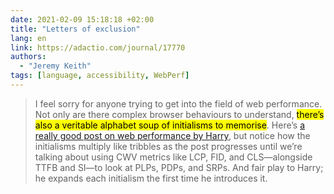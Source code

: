 ```yaml
---
date: 2021-02-09 15:18:18 +02:00
title: "Letters of exclusion"
lang: en
link: https://adactio.com/journal/17770
authors:
  - "Jeremy Keith"
tags: [language, accessibility, WebPerf]
---
```


> I feel sorry for anyone trying to get into the field of web performance. Not only are there complex browser behaviours to understand, <mark>there’s also a veritable alphabet soup of initialisms to memorise</mark>. Here’s [a really good post on web performance by Harry](https://csswizardry.com/2020/11/site-speed-topography/), but notice how the initialisms multiply like tribbles as the post progresses until we’re talking about using CWV metrics like LCP, FID, and CLS—alongside TTFB and SI—to look at PLPs, PDPs, and SRPs. And fair play to Harry; he expands each initialism the first time he introduces it.
